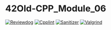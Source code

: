 # 42Old-CPP_Module_06
[![Reviewdog](https://github.com/solareenlo/42Old-CPP_Module_06/actions/workflows/reviewdog.yml/badge.svg)](https://github.com/solareenlo/42Old-CPP_Module_06/actions/workflows/reviewdog.yml)
[![Cpplint](https://github.com/solareenlo/42Old-CPP_Module_06/actions/workflows/cpplint.yml/badge.svg)](https://github.com/solareenlo/42Old-CPP_Module_06/actions/workflows/cpplint.yml)
[![Sanitizer](https://github.com/solareenlo/42Old-CPP_Module_06/actions/workflows/sanitizer.yml/badge.svg)](https://github.com/solareenlo/42Old-CPP_Module_06/actions/workflows/sanitizer.yml)
[![Valgrind](https://github.com/solareenlo/42Old-CPP_Module_06/actions/workflows/valgrind.yml/badge.svg)](https://github.com/solareenlo/42Old-CPP_Module_06/actions/workflows/valgrind.yml)
